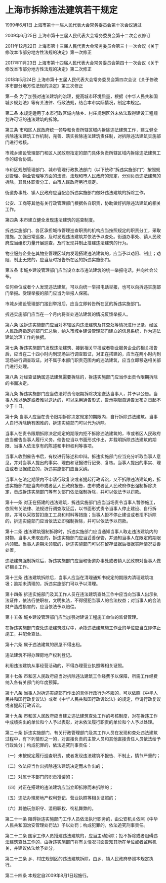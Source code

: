 # 上海市拆除违法建筑若干规定

1999年6月1日 上海市第十一届人民代表大会常务委员会第十次会议通过

2009年6月25日 上海市第十三届人民代表大会常务委员会第十二次会议修订

2011年12月22日 上海市第十三届人民代表大会常务委员会第三十一次会议《关于修改本市部分地方性法规的决定》第一次修正

2017年11月23日 上海市第十四届人民代表大会常务委员会第四十一次会议《关于修改本市部分地方性法规的决定》第二次修正

2018年5月24日 上海市第十五届人民代表大会常务委员会第四次会议《关于修改本市部分地方性法规的决定》第三次修正



第一条 为了加强对违法建筑的治理，提高城市环境质量，根据《中华人民共和国城乡规划法》等有关法律、行政法规，结合本市实际情况，制定本规定。

第二条 本规定适用于本市行政区域内除乡、村庄规划区外未依法取得建设工程规划许可证的违法建筑的拆除。

第三条 市和区人民政府统一领导和负责所辖区域内拆除违法建筑工作，建立健全拆除违法建筑工作机制，完善、落实拆除违法建筑责任制，对拆除违法建筑实施部门进行考核。

市城乡建设管理部门和区人民政府指定的部门具体负责所辖区域内拆除违法建筑工作的综合协调。

市和区规划管理部门、城市管理行政执法部门（以下统称“拆违实施部门”）按照规划管理、物业管理等方面的法律、法规和市人民政府的规定，分别负责违法建筑的拆除，其具体职责分工，由市人民政府另行规定。

街道办事处、镇人民政府应当配合拆违实施部门做好违法建筑的拆除工作。

公安、工商等其他有关行政管理部门根据各自职责，协助做好拆除违法建筑的相关工作。

第四条 本市建立健全发现违法建筑的巡查制度。

拆违实施部门、各区承担城市管理巡查职责的机构应当按照规定的职责分工，采取措施，加强日常巡查，及时发现违法建筑并依法予以查处。街道办事处、镇人民政府应当组织力量开展巡查，及时发现并制止搭建违法建筑的行为。

物业服务企业在其物业管理区域内发现搭建违法建筑的，应当予以劝阻、制止；劝阻、制止无效的，应当及时报告所在区的拆违实施部门。

第五条 市城乡建设管理部门应当设立本市违法建筑的统一举报电话，并向社会公布。

任何单位或者个人发现违法建筑，可以向统一举报电话举报，也可以向拆违实施部门举报。受理举报的部门应当为举报人保密。

市城乡建设管理部门接到举报后，应当立即转告所在区的拆违实施部门。

拆违实施部门应当在一个月内将查处违法建筑的情况反馈举报人。

第六条 区拆违实施部门应当对本辖区内违法建筑及其查处等情况进行记录，经区人民政府指定的部门汇总后，纳入市城乡建设管理部门建立的信息系统，作为违法建筑治理工作的依据。

第七条 拆违实施部门发现违法建筑、接到相关举报或者物业服务企业的相关报告后，应当在二十四小时内到现场进行调查取证，对正在搭建的，应当在两小时内到现场进行调查取证。对不属于本部门职责范围内的违法建筑，应当立即移送相关部门进行处理。

第八条 对经查证确属违法建筑需要拆除的，拆违实施部门应当作出责令限期拆除的书面决定。

第九条 拆违实施部门应当依法将责令限期拆除决定送达当事人，并予以公告。当事人难以确定或者难以送达的，可以采用通告形式，告示期限自通告发布之日起不少于十日。

第十条 当事人应当在责令限期拆除决定规定的期限内，自行拆除违法建筑。当事人自行拆除确有困难的，拆违实施部门可以代为拆除。

当事人在责令限期拆除决定规定的期限内拒不拆除违法建筑的，市或者区人民政府应当催告当事人履行义务。催告应当以书面形式作出，并载明拆除违法建筑的期限、当事人依法享有的陈述和申辩权利等事项。

当事人收到催告书后，有权进行陈述和申辩。拆违实施部门应当充分听取当事人意见，并对当事人提出的事实、理由和证据进行记录、复核。当事人提出的事实、理由或者证据成立的，拆违实施部门应当采纳。

当事人在法定期限内不申请行政复议或者提起行政诉讼，又不拆除违法建筑的，拆违实施部门应当向市或者区人民政府报告，由市或者区人民政府作出强制拆除决定，责成拆违实施部门等有关部门依法强制拆除，并可以依法予以罚款。

第十一条 对正在搭建的违法建筑，拆违实施部门应当当场责令当事人暂停施工，依照有关法律、法规进行调查取证后，以书面形式责令当事人停止建设、自行拆除，并可以采取暂扣施工工具和材料等措施；当事人拒不停止建设或者拒不拆除的，拆违实施部门应当依法立即强制拆除，并可以依法予以罚款。

第十二条 违法建筑强制拆除时，拆违实施部门应当通知当事人取走违法建筑内的财物，当事人未取走的，拆违实施部门应当妥善保管，并通知当事人在限定的期限内领取。当事人逾期未领取的，拆违实施部门可以在留存证据后根据实际情况妥善处置。

违法建筑强制拆除后，拆违实施部门应当和街道办事处或者镇人民政府对当事人做好相关工作。

第十三条 违法建筑拆除后，当事人应当在清理通知书规定的期限内清理建筑垃圾；逾期未清理的，拆违实施部门可以予以清理。

第十四条 拆违实施部门及其工作人员在违法建筑查处工作中应当向当事人出示执法证件，依法行使职权，文明执法，不得侵犯当事人的合法权益；对当事人的合法财产造成损害的，应当依法予以赔偿。

第十五条 城乡建设管理部门应当加强对建设工程施工单位的监督管理。

在拆违实施部门查处违法建筑过程中，承揽违法建筑施工作业的单位应当立即停止施工，并配合查处。

第十六条 属于违法建筑的房屋不得出租。

违法建筑不得办理房地产权利登记。

利用违法建筑从事经营活动的，不得办理营业执照等相关证照。

第十七条 市和区人民政府应当对拆除违法建筑工作经费予以保障，所需工作经费纳入各有关部门的年度预算。

第十八条 当事人对拆违实施部门作出的具体行政行为不服的，可以依照《中华人民共和国行政复议法》或者《中华人民共和国行政诉讼法》的规定，申请行政复议或者提起行政诉讼。

第十九条 市和区人民政府应当建立违法建筑查处工作的考核制度，对在拆违工作中成绩突出的单位和个人予以表彰，对未依法履行职责的单位和个人予以处理。

第二十条 拆违实施部门、有关行政管理部门及其工作人员在发现和查处违法建筑过程中，有下列情形之一的，对直接负责的主管人员和其他直接责任人员依法给予行政处分；构成犯罪的，依法追究刑事责任：

（一）未按规定履行巡查职责，或者发现违法建筑不报告、不制止，情节严重的；

（二）依法应当作出拆除违法建筑决定而未作出的；

（三）对属于本部门的职责推诿的；

（四）对正在搭建的违法建筑应当立即拆除而未拆除的；

（五）违法办理房地产权利登记、营业执照等相关证照的；

（六）其他玩忽职守、滥用职权、徇私舞弊的。

第二十一条 阻碍拆违实施部门工作人员依法执行职务的，由公安机关依照《中华人民共和国治安管理处罚法》予以处罚；构成犯罪的，依法追究刑事责任。

第二十二条 国家工作人员搭建违法建筑的，应当主动拆除；拒不拆除或者阻碍违法建筑查处工作的，由拆违实施部门将有关情况书面告知其所在单位或者监察机关，并建议依法给予处分。

第二十三条 乡、村庄规划区的违法建筑拆除，由乡、镇人民政府参照本规定执行。

第二十四条 本规定自2009年8月1日起施行。